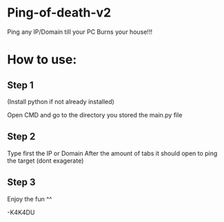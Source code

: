 # Ping-of-death-v2
Ping any IP/Domain till your PC Burns your house!!!


# How to use:

## Step 1 

(Install python if not already installed)

Open CMD and go to the directory you stored the main.py file

## Step 2

Type first the IP or Domain
After the amount of tabs it should open to ping the target (dont exagerate) 

## Step 3 
Enjoy the fun ^^

-K4K4DU
